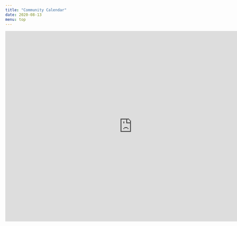 ```yaml
---
title: "Community Calendar"
date: 2020-08-13
menu: top
---
```


<iframe src="https://calendar.google.com/calendar/embed?src=pittsburgh.bridge%40gmail.com&ctz=America%2FNew_York" style="border: 0" width="800" height="600" frameborder="0" scrolling="no"></iframe>
